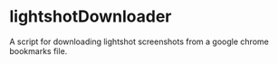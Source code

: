 # lightshotDownloader

A script for downloading lightshot screenshots from a google chrome bookmarks file.
